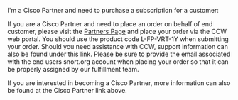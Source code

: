 I'm a Cisco Partner and need to purchase a subscription for a customer:

If you are a Cisco Partner and need to place an order on behalf of end customer, please visit the [Partners Page](https://www.cisco.com/c/en/us/partners.html) and place your order via the CCW web portal. You should use the product code L-FP-VRT-1Y when submitting your order. Should you need assistance with CCW, support information can also be found under this link. Please be sure to provide the email associated with the end users snort.org account when placing your order so that it can be properly assigned by our fulfillment team.

If you are interested in becoming a Cisco Partner, more information can also be found at the Cisco Partner link above.